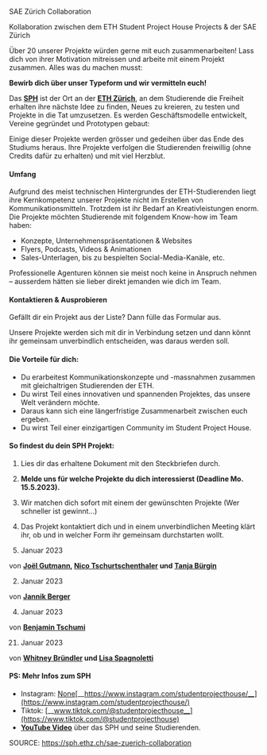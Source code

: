 SAE Zürich Collaboration

Kollaboration zwischen dem ETH Student Project House Projects &amp; der SAE Zürich

<p class="align-center">Über 20 unserer Projekte würden gerne mit euch zusammenarbeiten! Lass dich von ihrer Motivation mitreissen und arbeite mit einem Projekt zusammen. Alles was du machen musst:</p>

<p class="align-center"><strong>Bewirb dich über unser Typeform und wir vermitteln euch!</strong></p>

<p class="align-left">Das <a href="https://sph.ethz.ch/about"><strong><span class="drawer purple">SPH</span></strong></a> ist der Ort an der <a href="https://ethz.ch/" rel="noreferrer noopener" target="_blank"><strong><span class="drawer cyan">ETH Zürich</span></strong></a>, an dem Studierende die Freiheit erhalten ihre nächste Idee zu finden, Neues zu kreieren, zu testen und Projekte in die Tat umzusetzen. Es werden Geschäftsmodelle entwickelt, Vereine gegründet und Prototypen gebaut:<br/></p>

<p class="align-left">Einige dieser Projekte werden grösser und gedeihen über das Ende des Studiums heraus. Ihre Projekte verfolgen die Studierenden <span class="drawer yellow">freiwillig (ohne Credits dafür zu erhalten)</span> und mit viel Herzblut. </p>

#### Umfang

Aufgrund des meist technischen Hintergrundes der ETH-Studierenden liegt ihre Kernkompetenz unserer Projekte nicht im Erstellen von Kommunikationsmitteln. Trotzdem ist ihr Bedarf an Kreativleistungen enorm. Die Projekte möchten Studierende mit folgendem Know-how im Team haben:

*   Konzepte, Unternehmenspräsentationen &amp; Websites
*   Flyers, Podcasts, Videos &amp; Animationen
*   Sales-Unterlagen, bis zu bespielten Social-Media-Kanäle, etc.

Professionelle Agenturen können sie meist noch keine in Anspruch nehmen – ausserdem hätten sie lieber direkt jemanden wie dich im Team.

#### Kontaktieren &amp; Ausprobieren

Gefällt dir ein Projekt aus der Liste? Dann fülle das Formular aus.

Unsere Projekte werden sich mit dir in Verbindung setzen und dann könnt ihr gemeinsam unverbindlich entscheiden, was daraus werden soll.

  

#### Die Vorteile für dich:

*   Du erarbeitest Kommunikationskonzepte und -massnahmen zusammen mit gleichaltrigen Studierenden der ETH.
*   Du wirst Teil eines innovativen und spannenden Projektes, das unsere Welt verändern möchte.
*   Daraus kann sich eine längerfristige Zusammenarbeit zwischen euch ergeben.
*   Du wirst Teil einer einzigartigen Community im Student Project House.

  

#### So findest du dein SPH Projekt:

1.   Lies dir das erhaltene Dokument mit den Steckbriefen durch.
2.   __Melde uns für welche Projekte du dich interessierst (Deadline Mo. 15.5.2023).__
3.   Wir matchen dich sofort mit einem der gewünschten Projekte (Wer schneller ist gewinnt...)
4.   Das Projekt kontaktiert dich und in einem unverbindlichen Meeting klärt ihr, ob und in welcher Form ihr gemeinsam <span class="drawer pink">durchstarten</span> wollt.

5. Januar 2023

von __[Joël Gutmann](https://www.digezz.ch/author/joel-gutmann/ "Posts by Joël Gutmann"), [Nico Tschurtschenthaler](https://www.digezz.ch/author/nico-tschurtschenthaler/ "Posts by Nico Tschurtschenthaler") __und__ [Tanja Bürgin](https://www.digezz.ch/author/tanja-buergin/ "Posts by Tanja Bürgin")__  

2. Januar 2023

von [__Jannik Berger__](https://www.digezz.ch/author/jannik-berger/ "Posts by Jannik Berger")  

4. Januar 2023

von [__Benjamin Tschumi__](https://www.digezz.ch/author/benjamin-tschumi/ "Posts by Benjamin Tschumi")

21. Januar 2023

von __[Whitney Bründler](https://www.digezz.ch/author/whitney-bruendler/ "Posts by Whitney Bründler") __und__ [Lisa Spagnoletti](https://www.digezz.ch/author/lisa-spagnoletti/ "Posts by Lisa Spagnoletti")__

#### PS: Mehr Infos zum SPH

*   Instagram: [None](https://www.notion.so/0fbeab320de74526a09df221ad9ef514)[__https://www.instagram.com/studentprojecthouse/__](https://www.instagram.com/studentprojecthouse/)
*   Tiktok: [__www.tiktok.com/@studentprojecthouse__](https://www.tiktok.com/@studentprojecthouse)
*   <a href="https://www.youtube.com/watch?v=x0rlE3MAQJo" rel="noreferrer noopener" target="_blank">__YouTube Video__</a> über das SPH und seine Studierenden.



SOURCE: https://sph.ethz.ch/sae-zuerich-collaboration